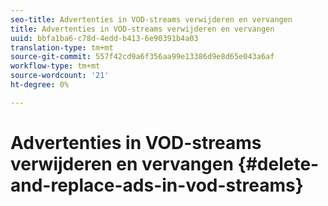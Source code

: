 ```yaml
---
seo-title: Advertenties in VOD-streams verwijderen en vervangen
title: Advertenties in VOD-streams verwijderen en vervangen
uuid: bbfa1ba6-c78d-4edd-b413-6e90391b4a03
translation-type: tm+mt
source-git-commit: 557f42cd9a6f356aa99e13386d9e8d65e043a6af
workflow-type: tm+mt
source-wordcount: '21'
ht-degree: 0%

---
```



# Advertenties in VOD-streams verwijderen en vervangen {#delete-and-replace-ads-in-vod-streams}
